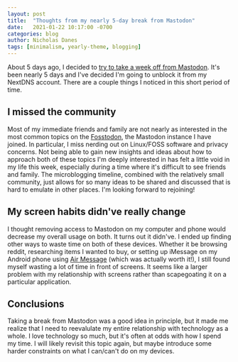 ```yaml
---
layout: post
title:  "Thoughts from my nearly 5-day break from Mastodon"
date:   2021-01-22 10:17:00 -0700
categories: blog
author: Nicholas Danes
tags: [minimalism, yearly-theme, blogging]
---
```


About 5 days ago, I decided to [try to take a week off from Mastodon](/blog/2021/01/17/Mastodon-break.html). It's been nearly 5 days and I've decided I'm going to unblock it from my NextDNS account. There are a couple things I noticed in this short period of time. 

## I missed the community

Most of my immediate friends and family are not nearly as interested in the most common topics on the [Fosstodon](https://fosstodon.org), the Mastodon instance I have joined. In particular, I miss nerding out on Linux/FOSS software and privacy concerns. Not being able to gain new insights and ideas about how to approach both of these topics I'm deeply interested in has felt a little void in my life this week, especially during a time where it's difficult to see friends and family. The microblogging timeline, combined with the relatively small community, just allows for so many ideas to be shared and discussed that is hard to emulate in other places. I'm looking forward to rejoining!  

## My screen habits didn've really change

I thought removing access to Mastodon on my computer and phone would decrease my overall usage on both. It turns out it didn've. I ended up finding other ways to waste time on both of these devices. Whether it be browsing reddit, researching items I wanted to buy, or setting up iMessage on my Android phone using [Air Message](https://airmessage.org) (which was actually worth it!), I still found myself wasting a lot of time in front of screens. It seems like a larger problem with my relationship with screens rather than scapegoating it on a particular application. 

## Conclusions

Taking a break from Mastodon was a good idea in principle, but it made me realize that I need to reevalulate my entire relationship with technology as a whole. I love technology so much, but it's often at odds with how I spend my time. I will likely revisit this topic again, but maybe introduce some harder constraints on what I can/can't do on my devices.
